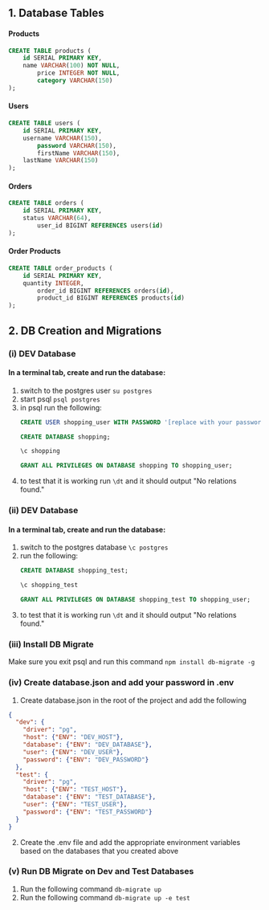 ## 1. Database Tables

#### Products
```sql
CREATE TABLE products (
    id SERIAL PRIMARY KEY,
    name VARCHAR(100) NOT NULL,
		price INTEGER NOT NULL,
		category VARCHAR(150)
);
```

#### Users
```sql
CREATE TABLE users (
    id SERIAL PRIMARY KEY,
    username VARCHAR(150),
		password VARCHAR(150),
		firstName VARCHAR(150),
    lastName VARCHAR(150)
);
```

#### Orders
```sql
CREATE TABLE orders (
    id SERIAL PRIMARY KEY,
    status VARCHAR(64),
		user_id BIGINT REFERENCES users(id)
);
```

#### Order Products
```sql
CREATE TABLE order_products (
    id SERIAL PRIMARY KEY,
    quantity INTEGER,
		order_id BIGINT REFERENCES orders(id),
		product_id BIGINT REFERENCES products(id)
);
```

## 2. DB Creation and Migrations

### (i) DEV Database
#### In a terminal tab, create and run the database:
1. switch to the postgres user ```su postgres```
2. start psql ```psql postgres```
3. in psql run the following:
	 ```sql 
	 CREATE USER shopping_user WITH PASSWORD '[replace with your password]';
	 ```
	 ```sql 
	 CREATE DATABASE shopping;
	 ```
	 ```sql 
	 \c shopping
	 ```
	 ```sql 
	 GRANT ALL PRIVILEGES ON DATABASE shopping TO shopping_user;
	 ```
4. to test that it is working run ```\dt``` and it should output "No relations found."

### (ii) DEV Database
#### In a terminal tab, create and run the database:
1. switch to the postgres database ```\c postgres```
2. run the following:
	 ```sql 
	 CREATE DATABASE shopping_test;
	 ```
	 ```sql 
	 \c shopping_test
	 ```
	 ```sql 
	 GRANT ALL PRIVILEGES ON DATABASE shopping_test TO shopping_user;
	 ```
3. to test that it is working run ```\dt``` and it should output "No relations found."

### (iii) Install DB Migrate
Make sure you exit psql and run this command ```npm install db-migrate -g```

### (iv) Create database.json and add your password in .env
1. Create database.json in the root of the project and add the following 
```json
{
  "dev": {
    "driver": "pg",
    "host": {"ENV": "DEV_HOST"},
    "database": {"ENV": "DEV_DATABASE"},
    "user": {"ENV": "DEV_USER"},
    "password": {"ENV": "DEV_PASSWORD"}
  },
  "test": {
    "driver": "pg",
    "host": {"ENV": "TEST_HOST"},
    "database": {"ENV": "TEST_DATABASE"},
    "user": {"ENV": "TEST_USER"},
    "password": {"ENV": "TEST_PASSWORD"}
  }
}
```
2. Create the .env file and add the appropriate environment variables based on the databases that you created above

### (v) Run DB Migrate on Dev and Test Databases
1. Run the following command ```db-migrate up```
2. Run the following command ```db-migrate up -e test```